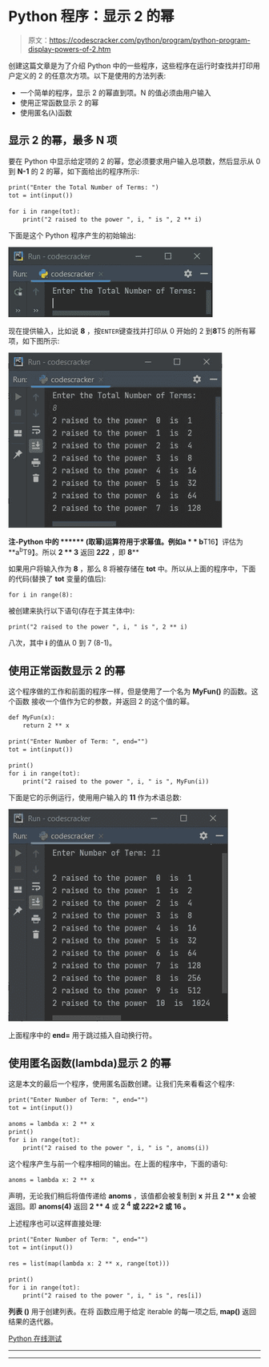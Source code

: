 # Python 程序：显示 2 的幂

> 原文：<https://codescracker.com/python/program/python-program-display-powers-of-2.htm>

创建这篇文章是为了介绍 Python 中的一些程序，这些程序在运行时查找并打印用户定义的 2 的任意次方项。以下是使用的方法列表:

*   一个简单的程序，显示 2 的幂直到项。N 的值必须由用户输入
*   使用正常函数显示 2 的幂
*   使用匿名(λ)函数

## 显示 2 的幂，最多 N 项

要在 Python 中显示给定项的 2 的幂，您必须要求用户输入总项数，然后显示从 0 到 **N-1** 的 2 的幂，如下面给出的程序所示:

```
print("Enter the Total Number of Terms: ")
tot = int(input())

for i in range(tot):
    print("2 raised to the power ", i, " is ", 2 ** i)
```

下面是这个 Python 程序产生的初始输出:

![print power of 2 python](img/0363c986e03287ca25150264ff1d97d5.png)

现在提供输入，比如说 **8** ，按`ENTER`键查找并打印从 0 开始的 2 到**8**T5 的所有幂项，如下图所示:

![powers of 2 python](img/cc8300eb6d465e5293c05c54aac6a765.png)

**注-**Python 中的 ****** (取幂)运算符用于求幂值。例如**a * * b**T16】评估为**a<sup>b</sup>T9】。所以 **2 ** 3** 返回 **2*2*2** ，即 **8****

如果用户将输入作为 **8** ，那么 8 将被存储在 **tot** 中。所以从上面的程序中，下面的代码(替换了 **tot** 变量的值后):

```
for i in range(8):
```

被创建来执行以下语句(存在于其主体中):

```
print("2 raised to the power ", i, " is ", 2 ** i)
```

八次，其中 **i** 的值从 0 到 7 (8-1)。

## 使用正常函数显示 2 的幂

这个程序做的工作和前面的程序一样，但是使用了一个名为 **MyFun()** 的函数。这个函数 接收一个值作为它的参数，并返回 2 的这个值的幂。

```
def MyFun(x):
    return 2 ** x

print("Enter Number of Term: ", end="")
tot = int(input())

print()
for i in range(tot):
    print("2 raised to the power ", i, " is ", MyFun(i))
```

下面是它的示例运行，使用用户输入的 **11** 作为术语总数:

![python display powers of 2](img/26452482cfa37eefdcea281463f4b658.png)

上面程序中的 **end=** 用于跳过插入自动换行符。

## 使用匿名函数(lambda)显示 2 的幂

这是本文的最后一个程序，使用匿名函数创建。让我们先来看看这个程序:

```
print("Enter Number of Term: ", end="")
tot = int(input())

anoms = lambda x: 2 ** x
print()
for i in range(tot):
    print("2 raised to the power ", i, " is ", anoms(i))
```

这个程序产生与前一个程序相同的输出。在上面的程序中，下面的语句:

```
anoms = lambda x: 2 ** x
```

声明，无论我们稍后将值传递给 **anoms** ，该值都会被复制到 **x** 并且 **2 ** x** 会被返回。即 **anoms(4)** 返回 **2 ** 4** 或 **2 <sup>4</sup> 或 **2*2*2*2** 或 **16** 。**

上述程序也可以这样直接处理:

```
print("Enter Number of Term: ", end="")
tot = int(input())

res = list(map(lambda x: 2 ** x, range(tot)))

print()
for i in range(tot):
    print("2 raised to the power ", i, " is ", res[i])
```

**列表 ()** 用于创建列表。在将 函数应用于给定 iterable 的每一项之后, **map()** 返回结果的迭代器。

[Python 在线测试](/exam/showtest.php?subid=10)

* * *

* * *